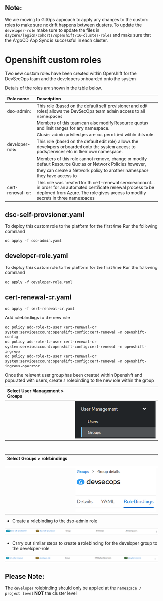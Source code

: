 ## Note: 
We are moving to GitOps approach to apply any changes to the custom roles to make sure no drift happens between clusters.
To update the `developer-role` make sure to update the files in `dayzero/legion/cohorts/openshift/16-cluster-roles` and make sure that the ArgoCD App Sync is successful in each cluster.

# Openshift custom roles
Two new custom roles have been created within Openshift for the DevSecOps team and the developers onboarded onto the system


Details of the roles are shown in the table below.

|Role name                        |Description|
|:----------                      |:------|
|dso-admin:                 | This role (based on the default self provisioner and edit roles) allows the DevSecOps team admin access to all namespaces|
|                                 | Members of this team can also modify Resource quotas and limit ranges for any namespace.| 
|                                 | Cluster admin priviledges are not permitted within this role.| 
|developer-role:                  | This role (based on the default edit role) allows the developers onboarded onto the system access to pods/services etc in their own namespace.| 
|                                 | Members of this role cannot remove, change or modify default Resource Quotas or Network Policies however, |
|                                 | they can create a Network policy to another namespace they have access to |
|cert-renewal-cr:                 | This role was created for th cert-renewal serviceaccount... in order for an automated certificate      renewal process to be deployed from Azure. The role gives access to modifiy secrets in three namespaces|



## dso-self-provsioner.yaml
To deploy this custom role to the platform for the first time
Run the following command
    
    oc apply -f dso-admin.yaml

## developer-role.yaml
To deploy this custom role to the platform for the first time
Run the following command
    
    oc apply -f developer-role.yaml
    
## cert-renewal-cr.yaml

    oc apply -f cert-renewal-cr.yaml

Add rolebindings to the new role

    oc policy add-role-to-user cert-renewal-cr system:serviceaccount:openshift-config:cert-renewal -n openshift-config
    oc policy add-role-to-user cert-renewal-cr system:serviceaccount:openshift-config:cert-renewal -n openshift-ingress
    oc policy add-role-to-user cert-renewal-cr system:serviceaccount:openshift-config:cert-renewal -n openshift-ingress-operator
    

Once the relevent user group has been created within Openshift and populated with users, create a rolebinding to the new role within the group

|Select User Management > Groups  &nbsp; ||
|:----------                      |:------|
|        | ![Rolebinding Image 1](images/usermanagement-groups.PNG)|

&nbsp;

|Select Groups > rolebindings  &nbsp; &nbsp; &nbsp; &nbsp; &nbsp; &nbsp;  ||
|:----------                      |:------|
|        | ![Rolebinding Image 1](images/devsecops-group.PNG)|


 
 
  * Create a rolebinding to the dso-admin role
 
 ![Rolebinding Image 3](images/dso-self-provisioner.PNG)
  
  * Carry out similar steps to create a rolebinding for the developer group to the developer-role
 
 ![Rolebinding Image 4](images/developer-rolebinding.PNG)

## Please Note:
The `developer` rolebinding should only be applied at the `namespace / project level` **NOT** the cluster level
